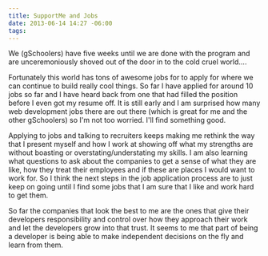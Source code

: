 ```yaml
---
title: SupportMe and Jobs
date: 2013-06-14 14:27 -06:00
tags:
---
```


We (gSchoolers) have five weeks until we are done with the program and are unceremoniously shoved out of the door in to the cold cruel world....

Fortunately this world has tons of awesome jobs for to apply for where we can continue to build really cool things. So far I have applied for around 10 jobs so far and I have heard back from one that had filled the position before I even got my resume off. It is still early and I am surprised how many web development jobs there are out there (which is great for me and the other gSchoolers) so I'm not too worried. I'll find something good.

Applying to jobs and talking to recruiters keeps making me rethink the way that I present myself and how I work at showing off what my strengths are without boasting or overstating/understating my skills. I am also learning what questions to ask about the companies to get a sense of what they are like, how they treat their employees and if these are places I would want to work for. So I think the next steps in the job application process are to just keep on going until I find some jobs that I am sure that I like and work hard to get them.

So far the companies that look the best to me are the ones that give their developers responsibility and control over how they approach their work and let the developers grow into that trust. It seems to me that part of being a developer is being able to make independent decisions on the fly and learn from them.
